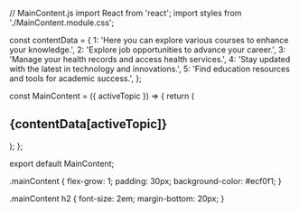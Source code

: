 // MainContent.js
import React from 'react';
import styles from './MainContent.module.css';

const contentData = {
  1: 'Here you can explore various courses to enhance your knowledge.',
  2: 'Explore job opportunities to advance your career.',
  3: 'Manage your health records and access health services.',
  4: 'Stay updated with the latest in technology and innovations.',
  5: 'Find education resources and tools for academic success.',
};

const MainContent = ({ activeTopic }) => {
  return (
    <div className={styles.mainContent}>
      <h2>{contentData[activeTopic]}</h2>
    </div>
  );
};

export default MainContent;




.mainContent {
  flex-grow: 1;
  padding: 30px;
  background-color: #ecf0f1;
}

.mainContent h2 {
  font-size: 2em;
  margin-bottom: 20px;
}
